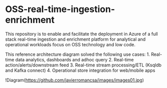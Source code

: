 # OSS-real-time-ingestion-enrichment
This repository is to enable and facilitate the deployment in Azure of a full stack real-time ingestion and enrichment platform for analytical and operational workloads focus on OSS technology and low code. 

This reference architecture diagram solved the following use cases:
	1. Real-time data analytics, dashboards and adhoc query
	2. Real-time action/alerts/downstream feed 
	3. Real-time stream processing/ETL (Ksqldb and Kafka connect)
	4. Operational store integration for web/mobile apps
  
  !Diagram(https://github.com/javierromancsa/images/images01.jpg)
